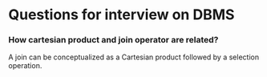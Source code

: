 # Questions for interview on DBMS

<!-- [:arrow_down: Tags legend](#tags-legend) at the end of the page. -->

### How cartesian product and join operator are related?

A join can be conceptualized as a Cartesian product followed by a selection operation.
